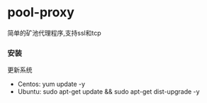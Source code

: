 # pool-proxy
简单的矿池代理程序,支持ssl和tcp
### 安装
 更新系统
   * Centos: yum update -y
   * Ubuntu: sudo apt-get update && sudo apt-get dist-upgrade -y
